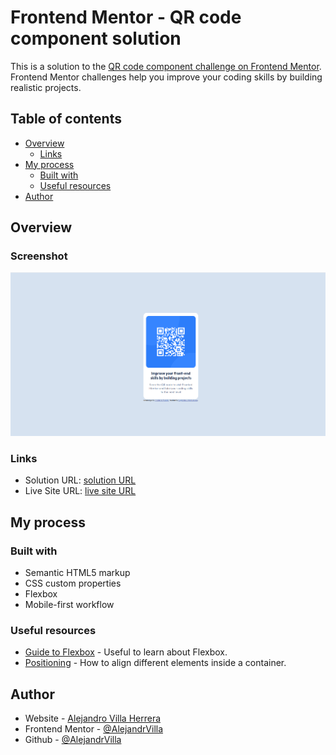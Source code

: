 # Frontend Mentor - QR code component solution

This is a solution to the [QR code component challenge on Frontend Mentor](https://www.frontendmentor.io/challenges/qr-code-component-iux_sIO_H). Frontend Mentor challenges help you improve your coding skills by building realistic projects. 

## Table of contents

- [Overview](#overview)
  - [Links](#links)
- [My process](#my-process)
  - [Built with](#built-with)
  - [Useful resources](#useful-resources)
- [Author](#author)

## Overview

### Screenshot

![QRScreenshot](./images/QRScreenshot.png)

### Links

- Solution URL: [solution URL](https://www.frontendmentor.io/solutions/qr-component-with-flexbox-t61-3GjUOh)
- Live Site URL: [live site URL](https://alejandrvilla.github.io/Frontend_Mentor/qr-code-component-main/)


## My process

### Built with

- Semantic HTML5 markup
- CSS custom properties
- Flexbox
- Mobile-first workflow

### Useful resources

- [Guide to Flexbox](https://css-tricks.com/snippets/css/a-guide-to-flexbox/) - Useful to learn about Flexbox.
- [Positioning](https://blog.froont.com/positioning-in-web-design/) - How to align different elements inside a container.


## Author

- Website - [Alejandro Villa Herrera](https://www.linkedin.com/feed/)
- Frontend Mentor - [@AlejandrVilla](https://www.frontendmentor.io/profile/AlejandrVilla)
- Github - [@AlejandrVilla](https://github.com/AlejandrVilla)
